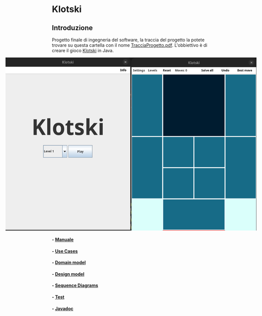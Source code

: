 # Klotski

## Introduzione

Progetto finale di ingegneria del software, la traccia del progetto la potete trovare su questa cartella con il nome [TracciaProgetto.pdf](./TracciaProgetto.pdf). L'obbiettivo è di creare il gioco [Klotski](https://en.wikipedia.org/wiki/Klotski) in Java.

<div style="display: flex; justify-content: center;">
    <img src="./img/Menu.png" alt="Menu" width="400" />
    <img src="./img/Game.png" alt="Game" width="400" />
</div>

#### - [Manuale](./Manuale.md)
#### - [Use Cases](./UseCases.pdf)
#### - [Domain model](./DomainModel.md)
#### - [Design model](./DesignModel.md)
#### - [Sequence Diagrams](SequenceDiagrams.md)
#### - [Test](./Test.md)
#### - [Javadoc](./Javadoc.md) 